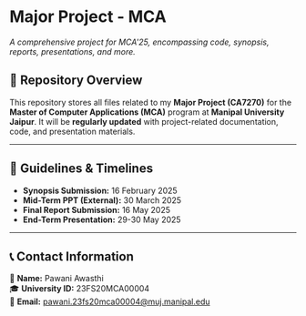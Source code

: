 # Major Project - MCA  
*A comprehensive project for MCA'25, encompassing code, synopsis, reports, presentations, and more.*

## 📂 Repository Overview  
This repository stores all files related to my **Major Project (CA7270)** for the **Master of Computer Applications (MCA)** program at **Manipal University Jaipur**. It will be **regularly updated** with project-related documentation, code, and presentation materials.  

---


## 📅 Guidelines & Timelines  
 
-  **Synopsis Submission:** 16 February 2025  
-  **Mid-Term PPT (External):** 30 March 2025  
-  **Final Report Submission:** 16 May 2025  
-  **End-Term Presentation:** 29-30 May 2025  

---

## 📞 Contact Information  
📍 **Name:** Pawani Awasthi  
🎓 **University ID:** 23FS20MCA00004  
📧 **Email:** [pawani.23fs20mca00004@muj.manipal.edu](mailto:pawani.23fs20mca00004@muj.manipal.edu)  

